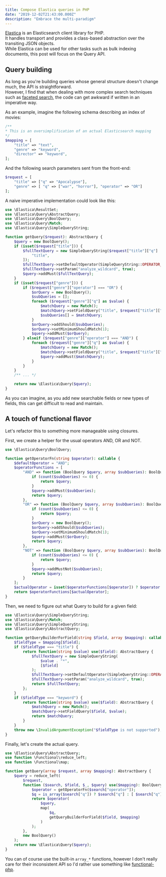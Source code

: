 ```yaml
---
title: Compose Elastica queries in PHP
date: "2019-12-02T21:43:00.000Z"
description: "Embrace the multi-paradigm"
---
```


[Elastica](https://elastica.io/api/latest/) is an Elasticsearch client library for PHP.  
It handles transport and provides a class-based abstraction over the transiting JSON objects.  
While Elastica can be used for other tasks such as bulk indexing documents, this post will focus on the Query API.  

## Query building

As long as you're building queries whose general structure doesn't change much, the API is straightforward.  
However, I find that when dealing with more complex search techniques such as [faceted search](https://en.wikipedia.org/wiki/Faceted_search),
the code can get awkward if written in an imperative way.

As an example, imagine the following schema describing an index of movies:

```php
/**
* This is an oversimplification of an actual Elasticsearch mapping
*/
$mapping = [
    "title" => "text",
    "genre" => "keyword",
    "director" => "keyword",
];
```

And the following search parameters sent from the front-end:

```php
$request = [
    "title" => ["q" => "Apocalypse"],
    "genre" => [ "q" => ["war", "horror"], "operator" => "OR"]
];
```

A naive imperative implementation could look like this:

```php
use \Elastica\ResultSet;
use \Elastica\Query\AbstractQuery;
use \Elastica\Query\BoolQuery;
use \Elastica\Query\Match;
use \Elastica\Query\SimpleQueryString;

function getQuery($request): AbstractQuery {
    $query = new BoolQuery();
    if (isset($request["title"])) {
        $fullTextQuery = new SimpleQueryString($request["title"]["q"] . "*", [
            "title",
        ]);
        $fullTextQuery->setDefaultOperator(SimpleQueryString::OPERATOR_AND);
        $fullTextQuery->setParam("analyze_wildcard", true);
        $query->addMust($fullTextQuery);
    }
    if (isset($request["genre"])) {
        if ($request["genre"]["operator"] === "OR") {
            $orQuery = new BoolQuery();
            $subQueries = [];
            foreach ($request["genre"]["q"] as $value) {
                $matchQuery = new Match();
                $matchQuery->setFieldQuery("title", $request["title"]["q"]);
                $subQueries[] = $matchQuery;
            }
            $orQuery->addShould($subQueries);
            $orQuery->setMinimumShouldMatch(1);
            $query->addMust($orQuery);
        } elseif ($request["genre"]["operator"] === "AND") {
            foreach ($request["genre"]["q"] as $value) {
                $matchQuery = new Match();
                $matchQuery->setFieldQuery("title", $request["title"]["q"]);
                $query->addMust($matchQuery);
            }
        }
    }
    /** ... */

    return new \Elastica\Query($query);
}

```

As you can imagine, as you add new searchable fields or new types of fields, this can get difficult to read and maintain.

## A touch of functional flavor

Let's refactor this to something more manageable using closures.  

First, we create a helper for the usual operators AND, OR and NOT.

```php
use \Elastica\Query\BoolQuery;

function getOperatorFn(string $operator): callable {
    $defaultOperator = "AND";
    $operatorFunctions = [
        "AND" => function (BoolQuery $query, array $subQueries): BoolQuery {
            if (count($subQueries) <= 0) {
                return $query;
            }
            $query->addMust($subQueries);
            return $query;
        },
        "OR" => function (BoolQuery $query, array $subQueries): BoolQuery {
            if (count($subQueries) <= 0) {
                return $query;
            }
            $orQuery = new BoolQuery();
            $orQuery->addShould($subQueries);
            $orQuery->setMinimumShouldMatch(1);
            $query->addMust($orQuery);
            return $query;
        },
        "NOT" => function (BoolQuery $query, array $subQueries): BoolQuery {
            if (count($subQueries) <= 0) {
                return $query;
            }
            $query->addMustNot($subQueries);
            return $query;
        }
    ];
    $actualOperator = isset($operatorFunctions[$operator]) ? $operator : $defaultOperator;
    return $operatorFunctions[$actualOperator];
}
```

Then, we need to figure out what Query to build for a given field:

```php
use \Elastica\Query\SimpleQueryString;
use \Elastica\Query\Match;
use \Elastica\Query\SimpleQueryString;
use \Elastica\Query\AbstractQuery;

function getQueryBuilderForField(string $field, array $mapping): callable {
    $fieldType = $mapping[$field];
    if ($fieldType === "title") {
        return function(string $value) use($field): AbstractQuery {
            $fullTextQuery = new SimpleQueryString(
                $value . "*", 
                [$field]
            );
            $fullTextQuery->setDefaultOperator(SimpleQueryString::OPERATOR_AND);
            $fullTextQuery->setParam("analyze_wildcard", true);
            return $fullTextQuery;
        };
    }
    if ($fieldType === "keyword") {
        return function(string $value) use($field): AbstractQuery {
            $matchQuery = new Match();
            $matchQuery->setFieldQuery($field, $value);
            return $matchQuery;
        }
    }
    throw new \InvalidArgumentException("$fieldType is not supported");
}
```

Finally, let's create the actual query.  

```php
use \Elastica\Query\AbstractQuery;
use function \Functional\reduce_left;
use function \Functional\map;

function getQuery(array $request, array $mapping): AbstractQuery {
    $query = reduce_left(
        $request,
        function ($search, $field, $_, $query) use($mapping): BoolQuery {
            $operator = getOperatorFn($search["operator"]);
            $q = is_array($search["q"]) ? $search["q"] : [ $search["q"] ];
            return $operator(
                $query,
                map(
                    $q, 
                    getQueryBuilderForField($field, $mapping)
                )
            );
        },
        new BoolQuery()
    );
    return new \Elastica\Query($query);
}
```

You can of course use the built-in `array_*` functions, however I don't really care for their inconsistent API so I'd rather use something like [functional-php](https://github.com/lstrojny/functional-php).